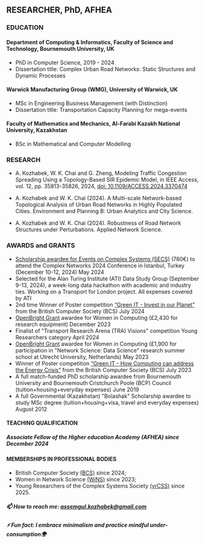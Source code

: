## RESEARCHER, PhD, AFHEA

### EDUCATION

#### Department of Computing & Informatics, Faculty of Science and Technology, Bournemouth University, UK
- PhD in Computer Science, 2019 - 2024
- Dissertation title: Complex Urban Road Networks: Static Structures and Dynamic Processes

#### Warwick Manufacturing Group (WMG), University of Warwick, UK
- MSc in Engineering Business Management (with Distinction)
- Dissertation title: Transportation Capacity Planning for mega-events

#### Faculty of Mathematics and Mechanics, Al-Farabi Kazakh National University, Kazakhstan
- BSc in Mathematical and Computer Modelling

### RESEARCH

- A. Kozhabek, W. K. Chai and G. Zheng, Modeling Traffic Congestion Spreading Using a Topology-Based SIR Epidemic Model, in IEEE Access, vol. 12, pp. 35813-35826, 2024, <a href="https://ieeexplore.ieee.org/document/10445247">doi: 10.1109/ACCESS.2024.3370474</a> 

- A. Kozhabek and W. K. Chai (2024). A Multi-scale Network-based Topological Analysis of Urban Road Networks in Highly Populated Cities. Environment and Planning B: Urban Analytics and City Science.

- A. Kozhabek and W. K. Chai (2024). Robustness of Road Network Structures under Perturbations. Applied Network Science.

### AWARDS and GRANTS

- <a href="https://yrcss.cssociety.org/grants/secs/">Scholarship awardee for Events on Complex Systems (SECS)</a> (780€) to attend the Complex Networks 2024 Conference in Istanbul, Turkey (December 10-12, 2024) May 2024
- Selected for the Alan Turing Institute (ATI) Data Study Group (September 9-13, 2024), a week-long data hackathon with academic and industry ties. Working on a Transport for London project. All expenses covered by ATI
- 2nd time Winner of Poster competition <a href="https://www.bcs.org/membership-and-registrations/member-communities/green-it-specialist-group/competitions/greenit-2024-competition/">“Green IT - Invest in our Planet”</a> from the British Computer Society (BCS) July 2024
- <a href="https://openbright.org.uk/">OpenBright Grant</a> awardee for Women in Computing (£2,430 for research equipment) December 2023
- Finalist of "Transport Research Arena (TRA) Visions" competition Young Researchers category April 2024
- <a href="https://openbright.org.uk/">OpenBright Grant</a> awardee for Women in Computing (£1,900 for participation in "Network Science: Data Science" research summer school at Utrecht University, Netherlands) May 2023
- Winner of Poster competition <a href="https://www.bcs.org/membership-and-registrations/member-communities/green-it-specialist-group/competitions/greenit-2023-competition/">“Green IT - How Computing can address the Energy Crisis”</a> from the British Computer Society (BCS) July 2023
- A full match-funded PhD scholarship awardee from Bournemouth University and Bournemouth Cristchurch Poole (BCP) Council (tuition+housing+everyday expenses) June 2019
- A full Governmental (Kazakhstan) "Bolashak" Scholarship awardee to study MSc degree (tuition+housing+visa, travel and everyday expenses) August 2012

#### TEACHING QUALIFICATION

##### Associate Fellow of the Higher education Academy (AFHEA) since December 2024

#### MEMBERSHIPS IN PROFESSIONAL BODIES
- British Computer Society <a href="https://www.bcs.org/">(BCS)</a> since 2024;
- Women in Network Science <a href="https://sites.google.com/view/womeninnetworkscience/">(WiNS)</a> since 2023;
- Young Researchers of the Complex Systems Society <a href="https://yrcss.cssociety.org/">(yrCSS)</a> since 2025.

##### 📫 How to reach me: assemgul.kozhabek@gmail.com
##### ⚡ Fun fact: I embrace minimalism and practice mindful under-consumption🌍
